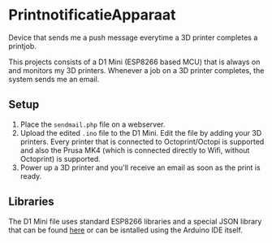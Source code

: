 # PrintnotificatieApparaat
Device that sends me a push message everytime a 3D printer completes a printjob.

This projects consists of a D1 Mini (ESP8266 based MCU) that is always on and monitors my 3D printers. Whenever a job on a 3D printer completes, the system sends me an email.

## Setup
1. Place the `sendmail.php` file on a webserver.
2. Upload the edited `.ino` file to the D1 Mini. Edit the file by adding your 3D printers. Every printer that is connected to Octoprint/Octopi is supported and also the Prusa MK4 (which is connected directly to Wifi, without Octoprint) is supported.
3. Power up a 3D printer and you'll receive an email as soon as the print is ready.

## Libraries
The D1 Mini file uses standard ESP8266 libraries and a special JSON library that can be found [here](https://github.com/bblanchon/ArduinoJson.git) or can be isntalled using the Arduino IDE itself.
